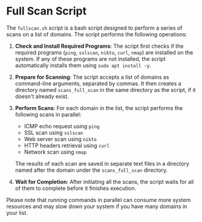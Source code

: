 # Full Scan Script

The `fullscan.sh` script is a bash script designed to perform a series of scans on a list of domains. The script performs the following operations:

1. **Check and Install Required Programs**: The script first checks if the required programs (`ping`, `sslscan`, `nikto`, `curl`, `nmap`) are installed on the system. If any of these programs are not installed, the script automatically installs them using `sudo apt install -y`.

2. **Prepare for Scanning**: The script accepts a list of domains as command-line arguments, separated by commas. It then creates a directory named `scans_full_scan` in the same directory as the script, if it doesn't already exist.

3. **Perform Scans**: For each domain in the list, the script performs the following scans in parallel:
    - ICMP echo request using `ping`
    - SSL scan using `sslscan`
    - Web server scan using `nikto`
    - HTTP headers retrieval using `curl`
    - Network scan using `nmap`

   The results of each scan are saved in separate text files in a directory named after the domain under the `scans_full_scan` directory.

4. **Wait for Completion**: After initiating all the scans, the script waits for all of them to complete before it finishes execution.

Please note that running commands in parallel can consume more system resources and may slow down your system if you have many domains in your list.